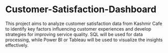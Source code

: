 # Customer-Satisfaction-Dashboard
This project aims to analyze customer satisfaction data from Kashmir Cafe to identify key factors influencing customer experiences and develop strategies for improving service quality. SQL will be used for data processing, while Power BI or Tableau will be used to visualize the insights effectively.
